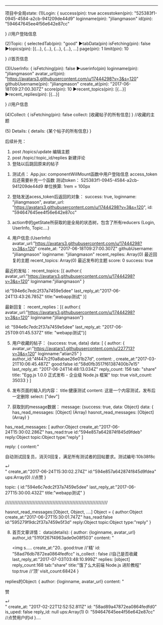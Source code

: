 ****
项目中全局state:
(1)Login: {
success(pin): true
accesstoken(pin): "525383f1-0945-4584-a2cb-941209de44d9"
loginname(pin): "jiliangmason"
id(pin): "594647645ee4f56e642e87cc" 

}  //用户登陆信息

(2)Topic: {
selectedTab(pin): "good"
▶tabData(pin)
    isFetching(pin): false
▶topics(pin): [{…}, {…}, {…}, {…}, …]
page(pin): 1
limit(pin): 10 

} //首页信息

(3)UserInfo: {
isFetching(pin): false
▶userinfo(pin)
    loginname(pin): "jiliangmason"
    avatar_url(pin): "https://avatars3.githubusercontent.com/u/17444298?v=3&s=120"
    githubUsername(pin): "jiliangmason" 
    create_at(pin): "2017-06-18T09:27:00.307Z"
    score(pin): 10
    ▶recent_topics(pin): [{…}]
    ▶recent_replies(pin): [{…}]
    
} //用户信息

(4)Collect: {
   isFetching(pin): false
    collect: [收藏帖子的所有信息]
} //收藏的主题

(5) Details:
{
    details: {某个帖子的所有信息}
}

后续补充：
1. post /topics/update 编辑主题
2. post /topic/:topic_id/replies 新建评论
3. 登陆以后跳回原来的帖子


<!-- 记录 -->
1. 测试点：
App.jsx: componentWillMount函数中用户登陆信息
access_token后还需要补充一个函数 
测试token：
525383f1-0945-4584-a2cb-941209de44d9
单位换算:
1rem = 100px

2. 登陆发送acess_token后返回的对象：
success: true, loginname: "jiliangmason", 
avatar_url: "https://avatars3.githubusercontent.com/u/17444298?v=3&s=120", 
id: "594647645ee4f56e642e87cc"

3. action中的getState所获取的是全局的状态树，包含了所有reducers
(Login, UserInfo, Topic....)

4. 用户信息:(UserInfo)
avatar_url:"https://avatars3.githubusercontent.com/u/17444298?v=3&s=120"
create_at: "2017-06-18T09:27:00.307Z"
githubUsername: "jiliangmason"
loginname: "jiliangmason"
recent_replies: Array(0) 最近回复的主题
recent_topics: Array(0) 最近发布的主题
score: 0
success: true

最近的发帖：
recent_topics: [{
author:{
avatar_url:"https://avatars3.githubusercontent.com/u/17444298?v=3&s=120"
loginname:"jiliangmason" }

id:"594e6c7edc2f37a7459e5dee"
last_reply_at:"2017-06-24T13:43:26.785Z"
title:"webapp测试" }]

最新回复：
recent_replies：[{
author:{
avatar_url:"https://avatars3.githubusercontent.com/u/17444298?v=3&s=120"
loginname:"jiliangmason"}

id: "594e6c7edc2f37a7459e5dee"
last_reply_at: "2017-06-25T09:01:45.537Z"
title: "webapp测试"}]

5. 用户收藏的帖子：
{success: true, data}
data: [
    {
        author: {
            avatar_ur:"https://avatars1.githubusercontent.com/u/227713?v=3&s=120"
            loginname:"atian25"
        }
        author_id:"4f447c2f0a8abae26e01b27d",
        content: ,
        create_at:"2017-03-21T10:06:45.487Z"
        good:false
        id:"58d0fb3517f61387400b7e15"
        last_reply_at: "2017-06-24T14:48:13.034Z"
        reply_count: 156
        tab: "share"
        title: "Egg.js 1.0.0 正式发布 - 企业级 Node.js 框架"
        top: true
        visit_count: 35033
    }
]

6. 发布页面的输入的内容：
title:健康测试 
content: 这是一个内容测试，发布后一定删除 
select: ["dev"]

7. 获取到的message数据：
message: {success: true, data: Object}
data: {
has_read_messages: [Object] (Array)
hasnot_read_messages: [Object] (Array)
}

has_read_messages: [
    author:Object
    create_at:"2017-06-24T15:30:02.286Z"
    has_read:true
    id:"594e857a642874f845d9fdeb"
    reply:Object
    topic:Object
    type:"reply"
]

reply: {
content:"<div class="markdown-text"><p>自动测试回复员，消灭0回复，满足所有测试者的回帖要求。测试编号:10b38f8c</p>↵</div>"
create_at:"2017-06-24T15:30:02.274Z"
id:"594e857a642874f845d9fdea"
ups:Array(0) //点赞
}

topic: {
id:"594e6c7edc2f37a7459e5dee"
last_reply_at:"2017-06-27T15:30:00.432Z"
title:"webapp测试"
}

///////////////////////////////////////////////////////////////////

hasnot_read_messages:[Object, Object, ....]
Object = {
    author:Object
    create_at:"2017-06-27T15:30:01.747Z"
    has_read:false
    id:"595279f9dc2f37a7459e5f3d"
    reply:Object
    topic:Object
    type:"reply"
}

8. 首页文章详情：
data(details): {
    author: {loginname, avatar_url}
    author_id:"51f0f267f4963ade0e08f503"
    content: "<div class="markdown-text"><p><img s.....
    create_at:"20..
    good:true //'精'
    id: "58ad76db7872ea0864fedfcc"
    is_collect : false //自己是否收藏
    last_reply_at:"2017-07-03T03:48:10.999Z"
    replies: [object]
    reply_count:168
    tab:"share"
    title:"饿了么大前端 Node.js 进阶教程"
    top:true  //‘顶’
    visit_count:68424
}

replies的Object:
{
    author: {loginname, avatar_url}
    content: "<div class="markdown-text"><p>赞</p>↵</div>"
    create_at: "2017-02-22T12:52:52.811Z"
    id: "58ad89a47872ea0864fedfd0"
    is_uped: false
    reply_id: null
    ups:Array(1)
        0: "594647645ee4f56e642e87cc" //点赞用户的id
}....






